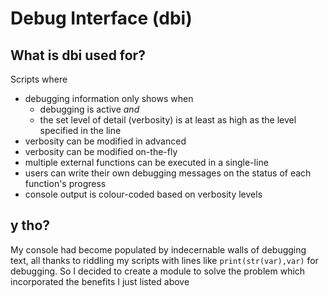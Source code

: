 # Debug Interface (dbi)
## What is dbi used for?
Scripts where
- debugging information only shows when
    - debugging is active
        *and*
    - the set level of detail (verbosity) is at least as high as the level specified in the line
- verbosity can be modified in advanced
- verbosity can be modified on-the-fly
- multiple external functions can be executed in a single-line
- users can write their own debugging messages on the status of each function's progress
- console output is colour-coded based on verbosity levels
## y tho?
My console had become populated by indecernable walls of debugging text, all thanks to riddling my scripts with lines like ```print(str(var),var)``` for debugging.
So I decided to create a module to solve the problem which incorporated the benefits I just listed above